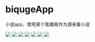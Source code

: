 # biqugeApp
小说app，使用某个笔趣阁作为源来看小说

![](images/1.jpg)
![](images/2.jpg)
![](images/3.jpg)
![](images/4.jpg)
![](images/5.jpg)
![](images/6.jpg)
![](images/7.jpg)
